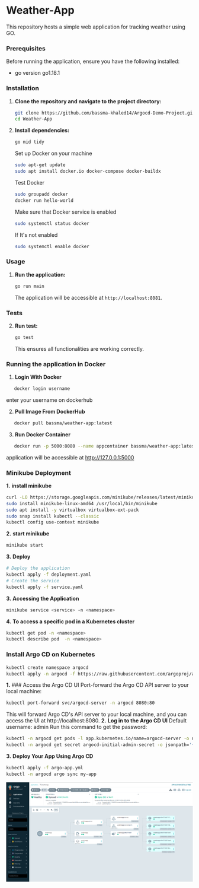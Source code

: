 # Weather-App

This repository hosts a simple web application for tracking weather using GO.


### Prerequisites

  Before running the application, ensure you have the following installed:

   - go version go1.18.1

### Installation

1. **Clone the repository and navigate to the project directory:**

   ```bash
   git clone https://github.com/bassma-khaled14/Argocd-Demo-Project.git
   cd Weather-App
   ```
3. **Install dependencies:**

     ```bash
   go mid tidy
     ```
   Set up Docker on your machine
      ```bash
      sudo apt-get update
      sudo apt install docker.io docker-compose docker-buildx
      ```
   Test Docker 
      ```bash
      sudo groupadd docker
      docker run hello-world
      ```
   Make sure that Docker service is enabled 
      ```bash
      sudo systemctl status docker
      ```
   If It's not enabled
      ```bash
      sudo systemctl enable docker
      ```
### Usage
   1. **Run the application:**
      ```bash
      go run main
      ```
      The application will be accessible at `http://localhost:8081`.
### Tests
   2. **Run test:**
      ````bash
      go test
      ````
      This ensures all functionalities are working correctly.

### Running the application in Docker
   1. **Login With Docker**
   ````bash
      docker login username
   ````
  enter your username on dockerhub
   
   2. **Pull Image From DockerHub**
    
   ````bash
      docker pull bassma/weather-app:latest
   ````
   3. **Run Docker Container**
   ````bash
      docker run -p 5000:8080 --name appcontainer bassma/weather-app:latest
   ````
application will be accessible at http://127.0.0.1:5000

### Minikube Deployment

**1.** **install minikube** 
```bash
curl -LO https://storage.googleapis.com/minikube/releases/latest/minikube-linux-amd64
sudo install minikube-linux-amd64 /usr/local/bin/minikube
sudo apt install -y virtualbox virtualbox-ext-pack
sudo snap install kubectl --classic
kubectl config use-context minikube
```
**2.** **start minikube** 
```bash
minikube start
````
**3.** **Deploy**
```bash
# Deploy the application
kubectl apply -f deployment.yaml
# Create the service
kubectl apply -f service.yaml
````
**3.** **Accessing the Application**
```bash
minikube service <service> -n <namespace>
```
**4.** **To access a specific pod in a Kubernetes cluster**
```bash
kubectl get pod -n <namespace>
kubectl describe pod  -n <namespace>
```

### Install Argo CD on Kubernetes
```bash
kubectl create namespace argocd
kubectl apply -n argocd -f https://raw.githubusercontent.com/argoproj/argo-cd/stable/manifests/install.yaml
```
**1.** ### Access the Argo CD UI
Port-forward the Argo CD API server to your local machine:
```bash 
kubectl port-forward svc/argocd-server -n argocd 8080:80
```
This will forward Argo CD's API server to your local machine, and you can access the UI at http://localhost:8080.
**2.** **Log in to the Argo CD UI**
Default username: admin
Run this command to get the password:
```bash 
kubectl -n argocd get pods -l app.kubernetes.io/name=argocd-server -o name
kubectl -n argocd get secret argocd-initial-admin-secret -o jsonpath='{.data.password}' | base64 --decode; echo
```
**3.** **Deploy Your App Using Argo CD**
``` bash
kubectl apply -f argo-app.yml
kubectl -n argocd argo sync my-app
```

![Argocd dashboard](assets/argocd-deployment.png)